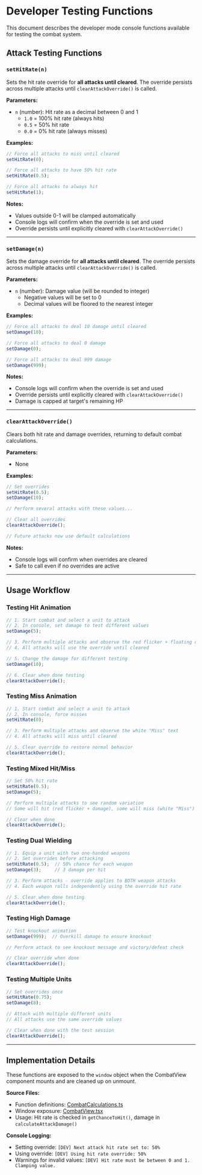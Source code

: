 # Developer Testing Functions

This document describes the developer mode console functions available for testing the combat system.

## Attack Testing Functions

### `setHitRate(n)`

Sets the hit rate override for **all attacks until cleared**. The override persists across multiple attacks until `clearAttackOverride()` is called.

**Parameters:**
- `n` (number): Hit rate as a decimal between 0 and 1
  - `1.0` = 100% hit rate (always hits)
  - `0.5` = 50% hit rate
  - `0.0` = 0% hit rate (always misses)

**Examples:**
```javascript
// Force all attacks to miss until cleared
setHitRate(0);

// Force all attacks to have 50% hit rate
setHitRate(0.5);

// Force all attacks to always hit
setHitRate(1);
```

**Notes:**
- Values outside 0-1 will be clamped automatically
- Console logs will confirm when the override is set and used
- Override persists until explicitly cleared with `clearAttackOverride()`

---

### `setDamage(n)`

Sets the damage override for **all attacks until cleared**. The override persists across multiple attacks until `clearAttackOverride()` is called.

**Parameters:**
- `n` (number): Damage value (will be rounded to integer)
  - Negative values will be set to 0
  - Decimal values will be floored to the nearest integer

**Examples:**
```javascript
// Force all attacks to deal 10 damage until cleared
setDamage(10);

// Force all attacks to deal 0 damage
setDamage(0);

// Force all attacks to deal 999 damage
setDamage(999);
```

**Notes:**
- Console logs will confirm when the override is set and used
- Override persists until explicitly cleared with `clearAttackOverride()`
- Damage is capped at target's remaining HP

---

### `clearAttackOverride()`

Clears both hit rate and damage overrides, returning to default combat calculations.

**Parameters:**
- None

**Examples:**
```javascript
// Set overrides
setHitRate(0.5);
setDamage(10);

// Perform several attacks with these values...

// Clear all overrides
clearAttackOverride();

// Future attacks now use default calculations
```

**Notes:**
- Console logs will confirm when overrides are cleared
- Safe to call even if no overrides are active

---

## Usage Workflow

### Testing Hit Animation
```javascript
// 1. Start combat and select a unit to attack
// 2. In console, set damage to test different values
setDamage(5);

// 3. Perform multiple attacks and observe the red flicker + floating damage number
// 4. All attacks will use the override until cleared

// 5. Change the damage for different testing
setDamage(10);

// 6. Clear when done testing
clearAttackOverride();
```

### Testing Miss Animation
```javascript
// 1. Start combat and select a unit to attack
// 2. In console, force misses
setHitRate(0);

// 3. Perform multiple attacks and observe the white "Miss" text
// 4. All attacks will miss until cleared

// 5. Clear override to restore normal behavior
clearAttackOverride();
```

### Testing Mixed Hit/Miss
```javascript
// Set 50% hit rate
setHitRate(0.5);
setDamage(5);

// Perform multiple attacks to see random variation
// Some will hit (red flicker + damage), some will miss (white "Miss")

// Clear when done
clearAttackOverride();
```

### Testing Dual Wielding
```javascript
// 1. Equip a unit with two one-handed weapons
// 2. Set overrides before attacking
setHitRate(0.5);  // 50% chance for each weapon
setDamage(3);     // 3 damage per hit

// 3. Perform attacks - override applies to BOTH weapon attacks
// 4. Each weapon rolls independently using the override hit rate

// 5. Clear when done testing
clearAttackOverride();
```

### Testing High Damage
```javascript
// Test knockout animation
setDamage(999);  // Overkill damage to ensure knockout

// Perform attack to see knockout message and victory/defeat check

// Clear override when done
clearAttackOverride();
```

### Testing Multiple Units
```javascript
// Set overrides once
setHitRate(0.75);
setDamage(8);

// Attack with multiple different units
// All attacks use the same override values

// Clear when done with the test session
clearAttackOverride();
```

---

## Implementation Details

These functions are exposed to the `window` object when the CombatView component mounts and are cleaned up on unmount.

**Source Files:**
- Function definitions: [CombatCalculations.ts](react-app/src/models/combat/utils/CombatCalculations.ts)
- Window exposure: [CombatView.tsx](react-app/src/components/combat/CombatView.tsx)
- Usage: Hit rate is checked in `getChanceToHit()`, damage in `calculateAttackDamage()`

**Console Logging:**
- Setting override: `[DEV] Next attack hit rate set to: 50%`
- Using override: `[DEV] Using hit rate override: 50%`
- Warnings for invalid values: `[DEV] Hit rate must be between 0 and 1. Clamping value.`
